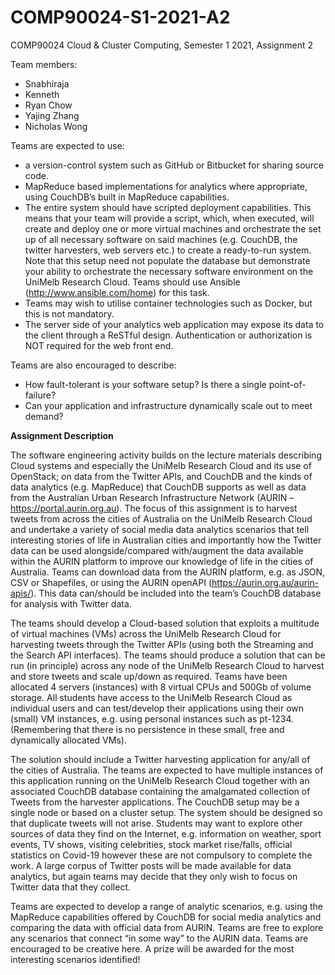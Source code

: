 # COMP90024-S1-2021-A2
COMP90024 Cloud &amp; Cluster Computing, Semester 1 2021, Assignment 2

Team members:
- Snabhiraja
- Kenneth 
- Ryan Chow
- Yajing Zhang
- Nicholas Wong


Teams are expected to use:
- a version-control system such as GitHub or Bitbucket for sharing source code.
- MapReduce based implementations for analytics where appropriate, using CouchDB’s built in MapReduce capabilities.
- The entire system should have scripted deployment capabilities. This means that your team will provide a script, which, when executed, will create and deploy one or more virtual machines and orchestrate the set up of all necessary software on said machines (e.g. CouchDB, the twitter harvesters, web servers etc.) to create a ready-to-run system. Note that this setup need not populate the database but demonstrate your ability to orchestrate the necessary software environment on the UniMelb Research Cloud. Teams should use Ansible (http://www.ansible.com/home) for this task.
- Teams may wish to utilise container technologies such as Docker, but this is not mandatory.
- The server side of your analytics web application may expose its data to the client through a ReSTful design. Authentication or authorization is NOT required for the web front end.

Teams are also encouraged to describe:
- How fault-tolerant is your software setup? Is there a single point-of-failure?
- Can your application and infrastructure dynamically scale out to meet demand?


<b>Assignment Description</b>

The software engineering activity builds on the lecture materials describing Cloud systems and
especially the UniMelb Research Cloud and its use of OpenStack; on data from the Twitter APIs, and
CouchDB and the kinds of data analytics (e.g. MapReduce) that CouchDB supports as well as data from
the Australian Urban Research Infrastructure Network (AURIN – https://portal.aurin.org.au). The
focus of this assignment is to harvest tweets from across the cities of Australia on the UniMelb
Research Cloud and undertake a variety of social media data analytics scenarios that tell interesting
stories of life in Australian cities and importantly how the Twitter data can be used
alongside/compared with/augment the data available within the AURIN platform to improve our
knowledge of life in the cities of Australia. Teams can download data from the AURIN platform, e.g. as
JSON, CSV or Shapefiles, or using the AURIN openAPI (https://aurin.org.au/aurin-apis/). This data
can/should be included into the team’s CouchDB database for analysis with Twitter data.

The teams should develop a Cloud-based solution that exploits a multitude of virtual machines (VMs)
across the UniMelb Research Cloud for harvesting tweets through the Twitter APIs (using both the
Streaming and the Search API interfaces). The teams should produce a solution that can be run (in
principle) across any node of the UniMelb Research Cloud to harvest and store tweets and scale
up/down as required. Teams have been allocated 4 servers (instances) with 8 virtual CPUs and 500Gb
of volume storage. All students have access to the UniMelb Research Cloud as individual users and can
test/develop their applications using their own (small) VM instances, e.g. using personal instances
such as pt-1234. (Remembering that there is no persistence in these small, free and dynamically
allocated VMs).

The solution should include a Twitter harvesting application for any/all of the cities of Australia. The
teams are expected to have multiple instances of this application running on the UniMelb Research
Cloud together with an associated CouchDB database containing the amalgamated collection of
Tweets from the harvester applications. The CouchDB setup may be a single node or based on a cluster
setup. The system should be designed so that duplicate tweets will not arise.
Students may want to explore other sources of data they find on the Internet, e.g. information on
weather, sport events, TV shows, visiting celebrities, stock market rise/falls, official statistics on
Covid-19 however these are not compulsory to complete the work. A large corpus of Twitter posts
will be made available for data analytics, but again teams may decide that they only wish to focus on
Twitter data that they collect.

Teams are expected to develop a range of analytic scenarios, e.g. using the MapReduce capabilities
offered by CouchDB for social media analytics and comparing the data with official data from AURIN.
Teams are free to explore any scenarios that connect “in some way” to the AURIN data. Teams are
encouraged to be creative here. A prize will be awarded for the most interesting scenarios identified!

